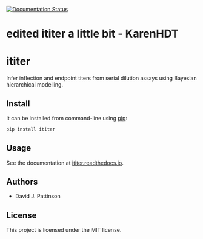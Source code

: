 [![Documentation Status](https://readthedocs.org/projects/ititer/badge/?style=flat-square)](https://ititer.readthedocs.io/en/latest/?badge=latest)
# edited ititer a little bit - KarenHDT
# ititer

Infer inflection and endpoint titers from serial dilution assays using Bayesian hierarchical modelling.

## Install

It can be installed from command-line using [pip](https://pypi.python.org/pypi/pip):

```bash
pip install ititer
```

## Usage

See the documentation at [ititer.readthedocs.io](https://ititer.readthedocs.io/).

## Authors

* David J. Pattinson

## License

This project is licensed under the MIT license.
